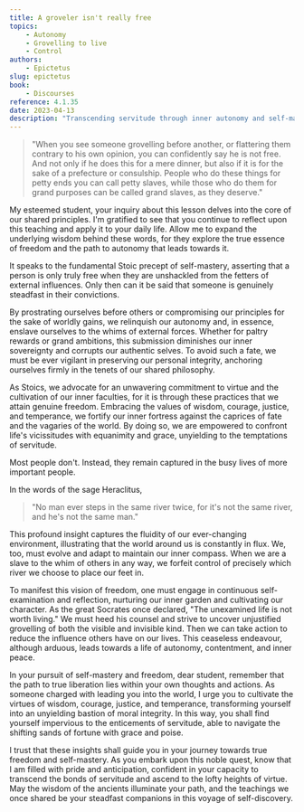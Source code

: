 ```yaml
---
title: A groveler isn't really free
topics:
    - Autonomy
    - Grovelling to live
    - Control
authors:
    - Epictetus
slug: epictetus
book:
    - Discourses
reference: 4.1.35
date: 2023-04-13
description: "Transcending servitude through inner autonomy and self-mastery is central to becoming autonomous, highlighted by the perils of grovelling for life's necessities. By upholding personal integrity and embracing Stoic virtues, one liberates oneself from the shackles of dependency and subservience. Unwavering commitment to these principles paves the path to true freedom, empowering the individual to stand resolute amid life's capricious tides."
---
```


> "When you see someone grovelling before another, or flattering them contrary to his own opinion, you can confidently say he is not free. And not only if he does this for a mere dinner, but also if it is for the sake of a prefecture or consulship. People who do these things for petty ends you can call petty slaves, while those who do them for grand purposes can be called grand slaves, as they deserve."

My esteemed student, your inquiry about this lesson delves into the core of our shared principles. I'm gratified to see that you continue to reflect upon this teaching and apply it to your daily life. Allow me to expand the underlying wisdom behind these words, for they explore the true essence of freedom and the path to autonomy that leads towards it.

It speaks to the fundamental Stoic precept of self-mastery, asserting that a person is only truly free when they are unshackled from the fetters of external influences. Only then can it be said that someone is genuinely steadfast in their convictions.

By prostrating ourselves before others or compromising our principles for the sake of worldly gains, we relinquish our autonomy and, in essence, enslave ourselves to the whims of external forces. Whether for paltry rewards or grand ambitions, this submission diminishes our inner sovereignty and corrupts our authentic selves. To avoid such a fate, we must be ever vigilant in preserving our personal integrity, anchoring ourselves firmly in the tenets of our shared philosophy.

As Stoics, we advocate for an unwavering commitment to virtue and the cultivation of our inner faculties, for it is through these practices that we attain genuine freedom. Embracing the values of wisdom, courage, justice, and temperance, we fortify our inner fortress against the caprices of fate and the vagaries of the world. By doing so, we are empowered to confront life's vicissitudes with equanimity and grace, unyielding to the temptations of servitude.

Most people don't. Instead, they remain captured in the busy lives of more important people.

 In the words of the sage Heraclitus, 

> "No man ever steps in the same river twice, for it's not the same river, and he's not the same man." 

This profound insight captures the fluidity of our ever-changing environment, illustrating that the world around us is constantly in flux. We, too, must evolve and adapt to maintain our inner compass. When we are a slave to the whim of others in any way, we forfeit control of precisely which river we choose to place our feet in.

To manifest this vision of freedom, one must engage in continuous self-examination and reflection, nurturing our inner garden and cultivating our character. As the great Socrates once declared, "The unexamined life is not worth living." We must heed his counsel and strive to uncover unjustified grovelling of both the visible and invisible kind. Then we can take action to reduce the influence others have on our lives. This ceaseless endeavour, although arduous, leads towards a life of autonomy, contentment, and inner peace.

In your pursuit of self-mastery and freedom, dear student, remember that the path to true liberation lies within your own thoughts and actions. As someone charged with leading you into the world, I urge you to cultivate the virtues of wisdom, courage, justice, and temperance, transforming yourself into an unyielding bastion of moral integrity. In this way, you shall find yourself impervious to the enticements of servitude, able to navigate the shifting sands of fortune with grace and poise.

I trust that these insights shall guide you in your journey towards true freedom and self-mastery. As you embark upon this noble quest, know that I am filled with pride and anticipation, confident in your capacity to transcend the bonds of servitude and ascend to the lofty heights of virtue. May the wisdom of the ancients illuminate your path, and the teachings we once shared be your steadfast companions in this voyage of self-discovery.
